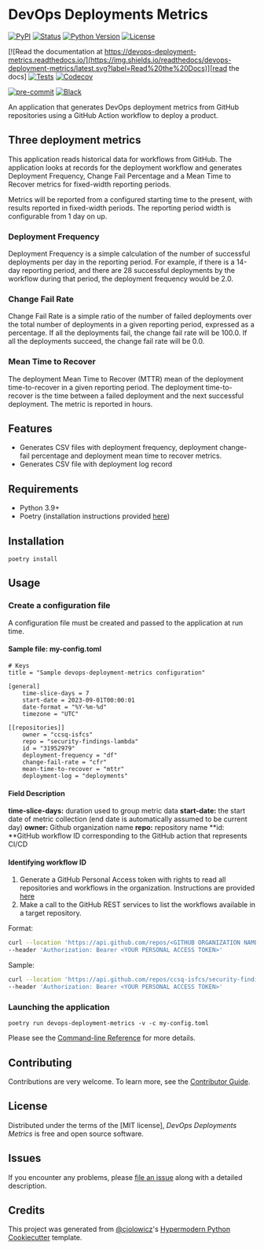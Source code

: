 # DevOps Deployments Metrics

[![PyPI](https://img.shields.io/pypi/v/devops-deployment-metrics.svg)][pypi_]
[![Status](https://img.shields.io/pypi/status/devops-deployment-metrics.svg)][status]
[![Python Version](https://img.shields.io/pypi/pyversions/devops-deployment-metrics)][python version]
[![License](https://img.shields.io/pypi/l/devops-deployment-metrics)][license]

[![Read the documentation at https://devops-deployment-metrics.readthedocs.io/](https://img.shields.io/readthedocs/devops-deployment-metrics/latest.svg?label=Read%20the%20Docs)][read the docs]
[![Tests](https://github.com/flexion/devops-deployment-metrics/workflows/Tests/badge.svg)][tests]
[![Codecov](https://codecov.io/gh/flexion/devops-deployment-metrics/branch/main/graph/badge.svg)][codecov]

[![pre-commit](https://img.shields.io/badge/pre--commit-enabled-brightgreen?logo=pre-commit&logoColor=white)][pre-commit]
[![Black](https://img.shields.io/badge/code%20style-black-000000.svg)][black]

[pypi_]: https://pypi.org/project/devops-deployment-metrics/
[status]: https://pypi.org/project/devops-deployment-metrics/
[python version]: https://pypi.org/project/devops-deployment-metrics
[read the docs]: https://devops-deployment-metrics.readthedocs.io/
[tests]: https://github.com/flexion/devops-deployment-metrics/actions?workflow=Tests
[codecov]: https://app.codecov.io/gh/flexion/devops-deployment-metrics
[pre-commit]: https://github.com/pre-commit/pre-commit
[black]: https://github.com/psf/black

An application that generates DevOps deployment metrics from GitHub repositories using a GitHub Action workflow to deploy a product.

## Three deployment metrics

This application reads historical data for workflows from GitHub. The application looks at records for the deployment workflow
and generates Deployment Frequency, Change Fail Percentage and a Mean Time to Recover metrics for fixed-width reporting periods.

Metrics will be reported from a configured starting time to the present, with results reported in fixed-width periods.
The reporting period width is configurable from 1 day on up.

### Deployment Frequency

Deployment Frequency is a simple calculation of the number of successful deployments per day in the reporting period. For example,
if there is a 14-day reporting period, and there are 28 successful deployments by the workflow during that period, the deployment
frequency would be 2.0.

### Change Fail Rate

Change Fail Rate is a simple ratio of the number of failed deployments over the total number of deployments in a given
reporting period, expressed as a percentage. If all the deployments fail, the change fail rate will be 100.0. If all the
deployments succeed, the change fail rate will be 0.0.

### Mean Time to Recover

The deployment Mean Time to Recover (MTTR) mean of the deployment time-to-recover in a given reporting period.
The deployment time-to-recover is the time between a failed deployment and the next successful deployment. The
metric is reported in hours.

## Features

- Generates CSV files with deployment frequency, deployment change-fail percentage and deployment mean time to recover metrics.
- Generates CSV file with deployment log record

## Requirements

- Python 3.9+
- Poetry (installation instructions provided [here](http://https://python-poetry.org/docs/#installing-with-the-official-installer "here"))


## Installation

```shell
poetry install
```

## Usage

### Create a configuration file
A configuration file must be created and passed to the application at run time.

#### Sample file: my-config.toml
    # Keys
    title = "Sample devops-deployment-metrics configuration"
    
    [general]
        time-slice-days = 7
        start-date = 2023-09-01T00:00:01
        date-format = "%Y-%m-%d"
        timezone = "UTC"
    
    [[repositories]]
        owner = "ccsq-isfcs"
        repo = "security-findings-lambda"
        id = "31952979"
        deployment-frequency = "df"
        change-fail-rate = "cfr"
        mean-time-to-recover = "mttr"
        deployment-log = "deployments"
    

#### Field Description
**time-slice-days:** duration used to group metric data
**start-date:** the start date of metric collection (end date is automatically assumed to be current day)
**owner:** Github organization name
**repo:** repository name
**id: **GitHub workflow ID corresponding to the GitHub action that represents CI/CD

#### Identifying workflow ID
1. Generate a GitHub Personal Access token with rights to read all repositories and workflows in the organization.  Instructions are provided [here](http://https://docs.github.com/en/authentication/keeping-your-account-and-data-secure/managing-your-personal-access-tokens "here")
2. Make a call to the GitHub REST services to list the workflows available in a target repository.

Format:
```bash
curl --location 'https://api.github.com/repos/<GITHUB ORGANIZATION NAME>/<REPOSITORY NAME>/actions/workflows' \
--header 'Authorization: Bearer <YOUR PERSONAL ACCESS TOKEN>'
```

Sample:
```bash
curl --location 'https://api.github.com/repos/ccsq-isfcs/security-findings-lambda/actions/workflows' \
--header 'Authorization: Bearer <YOUR PERSONAL ACCESS TOKEN>'
```

### Launching the application
```shell
poetry run devops-deployment-metrics -v -c my-config.toml
```
Please see the [Command-line Reference] for more details.

## Contributing

Contributions are very welcome.
To learn more, see the [Contributor Guide].

## License

Distributed under the terms of the [MIT license],
_DevOps Deployments Metrics_ is free and open source software.

## Issues

If you encounter any problems,
please [file an issue] along with a detailed description.

## Credits

This project was generated from [@cjolowicz]'s [Hypermodern Python Cookiecutter] template.

[@cjolowicz]: https://github.com/cjolowicz
[pypi]: https://pypi.org/
[hypermodern python cookiecutter]: https://github.com/cjolowicz/cookiecutter-hypermodern-python
[file an issue]: https://github.com/flexion/devops-deployment-metrics/issues
[pip]: https://pip.pypa.io/

<!-- github-only -->

[license]: https://github.com/flexion/devops-deployment-metrics/blob/main/LICENSE
[contributor guide]: https://github.com/flexion/devops-deployment-metrics/blob/main/CONTRIBUTING.md
[command-line reference]: https://devops-deployment-metrics.readthedocs.io/en/latest/usage.html
